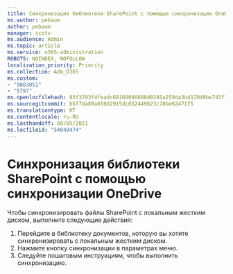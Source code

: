 ```yaml
---
title: Синхронизация библиотеки SharePoint с помощью синхронизации OneDrive
ms.author: pebaum
author: pebaum
manager: scotv
ms.audience: Admin
ms.topic: article
ms.service: o365-administration
ROBOTS: NOINDEX, NOFOLLOW
localization_priority: Priority
ms.collection: Adm_O365
ms.custom:
- "9003051"
- "5797"
ms.openlocfilehash: 83f3793f4feadc68160046680d8291a259da3b417049be743f14a0f0784f4246
ms.sourcegitcommit: b5f7da89a650d2915dc652449623c78be6247175
ms.translationtype: HT
ms.contentlocale: ru-RU
ms.lasthandoff: 08/05/2021
ms.locfileid: "54049474"
---
```

# <a name="sync-a-sharepoint-library-with-onedrive-sync"></a>Синхронизация библиотеки SharePoint с помощью синхронизации OneDrive

Чтобы синхронизировать файлы SharePoint с локальным жестким диском, выполните следующие действия:

1. Перейдите в библиотеку документов, которую вы хотите синхронизировать с локальным жестким диском.
2. Нажмите кнопку синхронизации в параметрах меню.
3. Следуйте пошаговым инструкциям, чтобы выполнить синхронизацию.